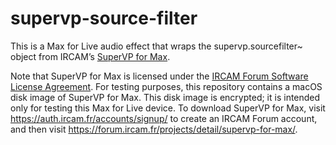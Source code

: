 # supervp-source-filter

This is a Max for Live audio effect that wraps the supervp.sourcefilter~ object from IRCAM’s [SuperVP for Max](https://forum.ircam.fr/projects/detail/supervp-for-max/).

Note that SuperVP for Max is licensed under the [IRCAM Forum Software License Agreement](https://forum.ircam.fr/legal/contrat-de-licence-forum-ircam/). For testing purposes, this repository contains a macOS disk image of SuperVP for Max. This disk image is encrypted; it is intended only for testing this Max for Live device. To download SuperVP for Max, visit https://auth.ircam.fr/accounts/signup/ to create an IRCAM Forum account, and then visit https://forum.ircam.fr/projects/detail/supervp-for-max/.
